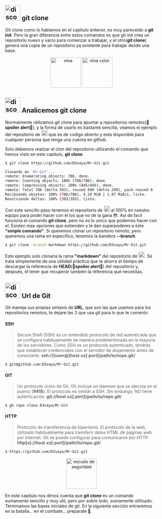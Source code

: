 ## <img src="assets/static/images/disco-duro.svg" alt="disco-duro" height="50"/> **git clone**

Git clone como lo hablamos en el capitulo anterior, es muy pareceido a **git init**. Pero la gran diferencia entre estos comandos es que git init crea un repositorio nuevo y vacio para comenzar a trabajar, y el otro(**git clone**) genera una copia de un repositorio ya existente para trabajar desde una base.

<center>
<img class="mb-3" src="assets/static/images/nina.svg" alt="nina" height="100" />
<img class="mb-3" src="assets/static/images/nina-clone.svg" alt="nina color" height="100" />
</center>

## <div class="mt-4 mb-3"> <img src="assets/static/images/disco-duro.svg" alt="disco-duro" height="50" /> **Analicemos git clone**</div>

Normalmente utilizamos git clone para apuntar a repositorios remotos(**🙊spoiler alert🙊**), y la forma de usarlo es bastante sencilla, veamos el ejemplo del repositorio de <a href="https://github.com/D3vaya/Mr-Git" target="_blank"><img src="assets/img/landing/logo.svg" alt="lanzamiento de cohete" height="20" /></a> que es de codigo abierto y esta disponible para cualquier persona que tenga una cuenta en github.

Solo debemos realizar el clon del repositorio utilizando el comando que hemos visto en este capitulo, **git clone**

```bash
$ git clone https://github.com/D3vaya/Mr-Git.git

Clonando en 'Mr-Git'...
remote: Enumerating objects: 786, done.
remote: Counting objects: 100% (786/786), done.
remote: Compressing objects: 100% (445/445), done.
remote: Total 786 (delta 393), reused 690 (delta 299), pack-reused 0
Recibiendo objetos: 100% (786/786), 4.29 MiB | 1.87 MiB/s, listo.
Resolviendo deltas: 100% (393/393), listo.
```

Con este sencillo paso tenemos el repositorio de <a href="https://github.com/D3vaya/Mr-Git" target="_blank"><img src="assets/img/landing/logo.svg" alt="lanzamiento de cohete" height="20" /></a> al 100% en nuestro equipo para poder hacer con el los que no de la gana 😳. Asi de facil funciona el comando **git clone**, pero no es lo unico que podemos hacer con el. Existen mas opciones que extienden y le dan superpoderes a este **"simple comando"**. Si queremos clonar un repositorio remoto, pero queremos una rama en especifico, tenemos la bandera **--branch**.

```bash
$ git clone -branch markdown https://github.com/D3vaya/Mr-Git.git

```

Este ejemplo solo clonaria la rama **"markdown"** del repositorio de <a href="https://github.com/D3vaya/Mr-Git" target="_blank"><img src="assets/img/landing/logo.svg" alt="mr git" height="20" /></a>. Se trata simplemente de una utilidad práctica que te ahorra el tiempo de descargar la referencia de **HEAD**(**🙊spoiler alert🙊**) del repositorio y, después, el tener que recuperar también la referencia que necesitas.

## <div class="mt-4 mb-3"> <img src="assets/static/images/disco-duro.svg" alt="disco-duro" height="50" /> **Url de Git**</div>

Git maneja sus propias sintaxis de **URL**, que son las que usamos para los repositorios remotos, te dejare las 3 que usa git para lo que te comento

#### **SSH**

> Secure Shell (SSH) es un extendido protocolo de red autenticada que se configura habitualmente de manera predeterminada en la mayoría de los servidores. Como SSH es un protocolo autenticado, tendrás que establecer credenciales con el servidor de alojamiento antes de conectarte. **ssh://[user@]host.xz[:port]/path/to/repo.git/**

```bash
$ git@github.com:D3vaya/Mr-Git.git
```

#### **GIT**

> Un protocolo único de Git. Git incluye un daemon que se ejecuta en el puerto (**9418**). El protocolo es similar a SSH. Sin embargo, NO tiene autenticación. **git://host.xz[:port]/path/to/repo.git/**

```bash
$ gh repo clone D3vaya/Mr-Git
```

#### HTTP

> Protocolo de transferencia de hipertexto. El protocolo de la web, utilizado habitualmente para transferir datos HTML de páginas web por Internet. Git se puede configurar para comunicarse por HTTP **http[s]://host.xz[:port]/path/to/repo.git/**

```bash
$ https://github.com/D3vaya/Mr-Git.git
```

<center>
<img class="mb-3 mt-3" src="assets/static/images/proteger.svg" alt="escudo de seguridad" height="100" />
</center>

En este capitulo nos dimos cuenta que **git clone** es un comando sumamente sencillo y muy util, pero por sobre todo, sumamente utilizado. Terminamos las bases iniciales de git. En la siguiente sección entraremos en la batalla... en el combate... preparate 🐤.
